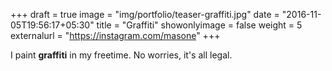 +++
draft = true
image = "img/portfolio/teaser-graffiti.jpg"
date = "2016-11-05T19:56:17+05:30"
title = "Graffiti"
showonlyimage = false
weight = 5
externalurl = "https://instagram.com/masone"
+++

I paint **graffiti** in my freetime. No worries, it's all legal.   
<!--more-->  
